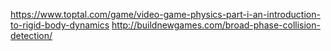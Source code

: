 <https://www.toptal.com/game/video-game-physics-part-i-an-introduction-to-rigid-body-dynamics>
<http://buildnewgames.com/broad-phase-collision-detection/>
